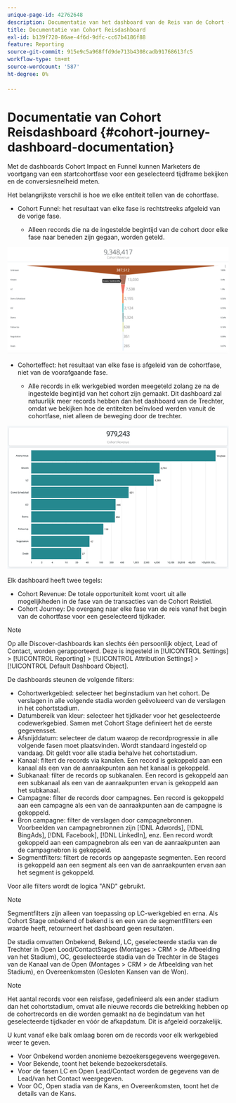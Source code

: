 ```yaml
---
unique-page-id: 42762648
description: Documentatie van het dashboard van de Reis van de Cohort - [!DNL Marketo Measure]
title: Documentatie van Cohort Reisdashboard
exl-id: b139f720-86ae-4f6d-9dfc-cc67b4186f88
feature: Reporting
source-git-commit: 915e9c5a968ffd9de713b4308cadb91768613fc5
workflow-type: tm+mt
source-wordcount: '587'
ht-degree: 0%

---
```


# Documentatie van Cohort Reisdashboard {#cohort-journey-dashboard-documentation}

Met de dashboards Cohort Impact en Funnel kunnen Marketers de voortgang van een startcohortfase voor een geselecteerd tijdframe bekijken en de conversiesnelheid meten.

Het belangrijkste verschil is hoe we elke entiteit tellen van de cohortfase.

* Cohort Funnel: het resultaat van elke fase is rechtstreeks afgeleid van de vorige fase.

   * Alleen records die na de ingestelde begintijd van de cohort door elke fase naar beneden zijn gegaan, worden geteld.

![](assets/cohort-journey-dashboard-documentation-1.png)

* Cohorteffect: het resultaat van elke fase is afgeleid van de cohortfase, niet van de voorafgaande fase.

   * Alle records in elk werkgebied worden meegeteld zolang ze na de ingestelde begintijd van het cohort zijn gemaakt. Dit dashboard zal natuurlijk meer records hebben dan het dashboard van de Trechter, omdat we bekijken hoe de entiteiten beïnvloed werden vanuit de cohortfase, niet alleen de beweging door de trechter.

![](assets/cohort-journey-dashboard-documentation-2.png)

Elk dashboard heeft twee tegels:

* Cohort Revenue: De totale opportuniteit komt voort uit alle mogelijkheden in de fase van de transacties van de Cohort Reistiel.
* Cohort Journey: De overgang naar elke fase van de reis vanaf het begin van de cohortfase voor een geselecteerd tijdkader.

>[!NOTE]
>
>Op alle Discover-dashboards kan slechts één persoonlijk object, Lead of Contact, worden gerapporteerd. Deze is ingesteld in [!UICONTROL Settings] > [!UICONTROL Reporting] > [!UICONTROL Attribution Settings] > [!UICONTROL Default Dashboard Object].

De dashboards steunen de volgende filters:

* Cohortwerkgebied: selecteer het beginstadium van het cohort. De verslagen in alle volgende stadia worden geëvolueerd van de verslagen in het cohortstadium.
* Datumbereik van kleur: selecteer het tijdkader voor het geselecteerde codewerkgebied. Samen met Cohort Stage definieert het de eerste gegevensset.
* Afsnijddatum: selecteer de datum waarop de recordprogressie in alle volgende fasen moet plaatsvinden. Wordt standaard ingesteld op vandaag. Dit geldt voor alle stadia behalve het cohortstadium.
* Kanaal: filtert de records via kanalen. Een record is gekoppeld aan een kanaal als een van de aanraakpunten aan het kanaal is gekoppeld.
* Subkanaal: filter de records op subkanalen. Een record is gekoppeld aan een subkanaal als een van de aanraakpunten ervan is gekoppeld aan het subkanaal.
* Campagne: filter de records door campagnes. Een record is gekoppeld aan een campagne als een van de aanraakpunten aan de campagne is gekoppeld.
* Bron campagne: filter de verslagen door campagnebronnen. Voorbeelden van campagnebronnen zijn [!DNL Adwords], [!DNL BingAds], [!DNL Facebook], [!DNL LinkedIn], enz. Een record wordt gekoppeld aan een campagnebron als een van de aanraakpunten aan de campagnebron is gekoppeld.
* Segmentfilters: filtert de records op aangepaste segmenten. Een record is gekoppeld aan een segment als een van de aanraakpunten ervan aan het segment is gekoppeld.

Voor alle filters wordt de logica &quot;AND&quot; gebruikt.

>[!NOTE]
>
>Segmentfilters zijn alleen van toepassing op LC-werkgebied en erna. Als Cohort Stage onbekend of bekend is en een van de segmentfilters een waarde heeft, retourneert het dashboard geen resultaten.

De stadia omvatten Onbekend, Bekend, LC, geselecteerde stadia van de Trechter in Open Lood/ContactStages (Montages > CRM > de Afbeelding van het Stadium), OC, geselecteerde stadia van de Trechter in de Stages van de Kanaal van de Open (Montages > CRM > de Afbeelding van het Stadium), en Overeenkomsten (Gesloten Kansen van de Won).

>[!NOTE]
>
>Het aantal records voor een reisfase, gedefinieerd als een ander stadium dan het cohortstadium, omvat alle nieuwe records die betrekking hebben op de cohortrecords en die worden gemaakt na de begindatum van het geselecteerde tijdkader en vóór de afkapdatum. Dit is afgeleid oorzakelijk.

U kunt vanaf elke balk omlaag boren om de records voor elk werkgebied weer te geven.

* Voor Onbekend worden anonieme bezoekersgegevens weergegeven.
* Voor Bekende, toont het bekende bezoekersdetails.
* Voor de fasen LC en Open Lead/Contact worden de gegevens van de Lead/van het Contact weergegeven.
* Voor OC, Open stadia van de Kans, en Overeenkomsten, toont het de details van de Kans.
